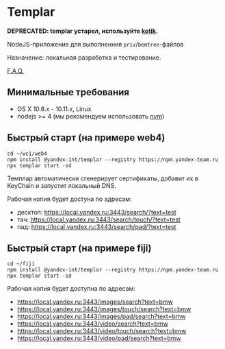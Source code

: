 # Templar

**DEPRECATED: templar устарел, используйте [kotik](https://doc.yandex-team.ru/si-infra/local_devserver/kotik.html).**

NodeJS-приложение для выполненния `priv`/`bemtree`-файлов

Назначение: локальная разработка и тестирование.

[F.A.Q.](https://wiki.yandex-team.ru/search-interfaces/infra/templar/faq/)

## Минимальные требования
* OS X 10.8.x - 10.11.x, Linux
* nodejs >= 4 (мы рекомендуем использовать [nvm](https://github.com/creationix/nvm))

## Быстрый старт (на примере web4)
```
cd ~/wc1/web4
npm install @yandex-int/templar --registry https://npm.yandex-team.ru
npx templar start -sd
```

Темплар автоматически сгенерирует сертификаты, добавит их в KeyChain и запустит локальный DNS.

Рабочая копия будет достуна по адресам:

* десктоп: https://local.yandex.ru:3443/search/?text=test
* тач: https://local.yandex.ru:3443/search/touch/?text=test
* пад: https://local.yandex.ru:3443/search/pad/?text=test

## Быстрый старт (на примере fiji)
```
cd ~/fiji
npm install @yandex-int/templar --registry https://npm.yandex-team.ru
npx templar start -sd
```
Рабочая копия будет доступна по адресам:

* https://local.yandex.ru:3443/images/search?text=bmw
* https://local.yandex.ru:3443/images/touch/search?text=bmw
* https://local.yandex.ru:3443/images/pad/search?text=bmw
* https://local.yandex.ru:3443/video/search?text=bmw
* https://local.yandex.ru:3443/video/touch/search?text=bmw
* https://local.yandex.ru:3443/video/pad/search?text=bmw
